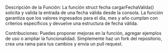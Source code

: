 Descripción de la Función: La función struct fecha cargarFechaValida() solicita y valida la entrada de una fecha válida desde la consola. La función garantiza que los valores ingresados para el día, mes y año cumplan con criterios específicos y devuelve una estructura de fecha válida.

Contribuciones: Puedes proponer mejoras en la función, agregar ejemplos de uso o ampliar la funcionalidad. Simplemente haz un fork del repositorio, crea una rama para tus cambios y envía un pull request.
